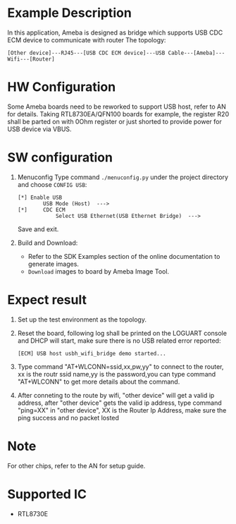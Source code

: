 # Example Description

In this application, Ameba is designed as bridge which supports USB CDC ECM device to communicate with router
The topology:
```
[Other device]---RJ45---[USB CDC ECM device]---USB Cable---[Ameba]---Wifi---[Router]
```

# HW Configuration

Some Ameba boards need to be reworked to support USB host, refer to AN for details.
Taking RTL8730EA/QFN100 boards for example, the register R20 shall be parted on with 0Ohm register or just shorted to provide power for USB device via VBUS.

# SW configuration

1. Menuconfig
	Type command `./menuconfig.py` under the project directory and choose `CONFIG USB`:
	```
	[*] Enable USB
			USB Mode (Host)  --->
	[*] 	CDC ECM
				Select USB Ethernet(USB Ethernet Bridge)  --->
	```
	Save and exit.

2. Build and Download:
   * Refer to the SDK Examples section of the online documentation to generate images.
   * `Download` images to board by Ameba Image Tool.

# Expect result

1. Set up the test environment as the topology.

2. Reset the board, following log shall be printed on the LOGUART console and DHCP will start, make sure there is no USB related error reported:
	```
	[ECM] USB host usbh_wifi_bridge demo started...
	```

3. Type command "AT+WLCONN=ssid,xx,pw,yy" to connect to the router, xx is the routr ssid name,yy is the password,you can type command "AT+WLCONN" to get more details about the command.

4. After conneting to the route by wifi, "other device" will get a valid ip address, after "other device" gets the valid ip address,  type command "ping=XX" in "other device", XX is the Router Ip Address, make sure the ping success and no packet losted

# Note

For other chips, refer to the AN for setup guide.

# Supported IC

- RTL8730E
